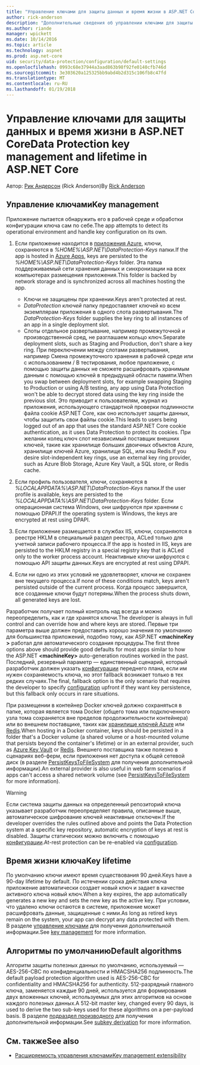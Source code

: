 ```yaml
---
title: "Управление ключами для защиты данных и время жизни в ASP.NET Core"
author: rick-anderson
description: "Дополнительные сведения об управлении ключами для защиты данных и время жизни в ASP.NET Core."
ms.author: riande
manager: wpickett
ms.date: 10/14/2016
ms.topic: article
ms.technology: aspnet
ms.prod: asp.net-core
uid: security/data-protection/configuration/default-settings
ms.openlocfilehash: 0993c68e37944a3aad863b98f92fe0140cfb746d
ms.sourcegitcommit: 3e303620a125325bb9abd4b2d315c106fb8c47fd
ms.translationtype: MT
ms.contentlocale: ru-RU
ms.lasthandoff: 01/19/2018
---
```

# <a name="data-protection-key-management-and-lifetime-in-aspnet-core"></a><span data-ttu-id="90b53-103">Управление ключами для защиты данных и время жизни в ASP.NET Core</span><span class="sxs-lookup"><span data-stu-id="90b53-103">Data Protection key management and lifetime in ASP.NET Core</span></span>

<span data-ttu-id="90b53-104">Автор: [Рик Андерсон](https://twitter.com/RickAndMSFT) (Rick Anderson)</span><span class="sxs-lookup"><span data-stu-id="90b53-104">By [Rick Anderson](https://twitter.com/RickAndMSFT)</span></span>

## <a name="key-management"></a><span data-ttu-id="90b53-105">Управление ключами</span><span class="sxs-lookup"><span data-stu-id="90b53-105">Key management</span></span>

<span data-ttu-id="90b53-106">Приложение пытается обнаружить его в рабочей среде и обработки конфигурации ключа сам по себе.</span><span class="sxs-lookup"><span data-stu-id="90b53-106">The app attempts to detect its operational environment and handle key configuration on its own.</span></span>

1. <span data-ttu-id="90b53-107">Если приложение находится в [приложения Azure](https://azure.microsoft.com/services/app-service/), ключи, сохраняются в *%HOME%\ASP.NET\DataProtection-Keys* папки.</span><span class="sxs-lookup"><span data-stu-id="90b53-107">If the app is hosted in [Azure Apps](https://azure.microsoft.com/services/app-service/), keys are persisted to the *%HOME%\ASP.NET\DataProtection-Keys* folder.</span></span> <span data-ttu-id="90b53-108">Эта папка поддерживаемый сети хранения данных и синхронизации на всех компьютерах размещения приложения.</span><span class="sxs-lookup"><span data-stu-id="90b53-108">This folder is backed by network storage and is synchronized across all machines hosting the app.</span></span>
   * <span data-ttu-id="90b53-109">Ключи не защищены при хранении.</span><span class="sxs-lookup"><span data-stu-id="90b53-109">Keys aren't protected at rest.</span></span>
   * <span data-ttu-id="90b53-110">*DataProtection ключей* папку предоставляет ключей ко всем экземплярам приложения в одного слота развертывания.</span><span class="sxs-lookup"><span data-stu-id="90b53-110">The *DataProtection-Keys* folder supplies the key ring to all instances of an app in a single deployment slot.</span></span>
   * <span data-ttu-id="90b53-111">Слоты отдельное развертывание, например промежуточной и производственной сред, не разглашаем кольцо ключ.</span><span class="sxs-lookup"><span data-stu-id="90b53-111">Separate deployment slots, such as Staging and Production, don't share a key ring.</span></span> <span data-ttu-id="90b53-112">При переключении между слотами развертывания, например Смена промежуточного хранения в рабочей среде или с использованием / B тестирования, любое приложение, с помощью защиты данных не сможете расшифровать хранимым данным с помощью ключей в предыдущей области памяти.</span><span class="sxs-lookup"><span data-stu-id="90b53-112">When you swap between deployment slots, for example swapping Staging to Production or using A/B testing, any app using Data Protection won't be able to decrypt stored data using the key ring inside the previous slot.</span></span> <span data-ttu-id="90b53-113">Это приводит к пользователям, журнал из приложения, использующего стандартной проверки подлинности файла cookie ASP.NET Core, как оно использует защиты данных, чтобы защитить свои файлы cookie.</span><span class="sxs-lookup"><span data-stu-id="90b53-113">This leads to users being logged out of an app that uses the standard ASP.NET Core cookie authentication, as it uses Data Protection to protect its cookies.</span></span> <span data-ttu-id="90b53-114">При желании колец ключ слот независимый поставщик внешних ключей, такие как хранилище больших двоичных объектов Azure, хранилище ключей Azure, хранилище SQL, или кэш Redis.</span><span class="sxs-lookup"><span data-stu-id="90b53-114">If you desire slot-independent key rings, use an external key ring provider, such as Azure Blob Storage, Azure Key Vault, a SQL store, or Redis cache.</span></span>

1. <span data-ttu-id="90b53-115">Если профиль пользователя, ключи, сохраняются в *%LOCALAPPDATA%\ASP.NET\DataProtection-Keys* папки.</span><span class="sxs-lookup"><span data-stu-id="90b53-115">If the user profile is available, keys are persisted to the *%LOCALAPPDATA%\ASP.NET\DataProtection-Keys* folder.</span></span> <span data-ttu-id="90b53-116">Если операционная система Windows, они шифруются при хранении с помощью DPAPI.</span><span class="sxs-lookup"><span data-stu-id="90b53-116">If the operating system is Windows, the keys are encrypted at rest using DPAPI.</span></span>

1. <span data-ttu-id="90b53-117">Если приложение размещается в службах IIS, ключи, сохраняются в реестре HKLM в специальный раздел реестра, ACLed только для учетной записи рабочего процесса.</span><span class="sxs-lookup"><span data-stu-id="90b53-117">If the app is hosted in IIS, keys are persisted to the HKLM registry in a special registry key that is ACLed only to the worker process account.</span></span> <span data-ttu-id="90b53-118">Неактивные ключи шифруются с помощью API защиты данных.</span><span class="sxs-lookup"><span data-stu-id="90b53-118">Keys are encrypted at rest using DPAPI.</span></span>

1. <span data-ttu-id="90b53-119">Если ни одно из этих условий не удовлетворяет, ключи не сохранен вне текущего процесса.</span><span class="sxs-lookup"><span data-stu-id="90b53-119">If none of these conditions match, keys aren't persisted outside of the current process.</span></span> <span data-ttu-id="90b53-120">Когда процесс завершится, все созданные ключи будут потеряны.</span><span class="sxs-lookup"><span data-stu-id="90b53-120">When the process shuts down, all generated keys are lost.</span></span>

<span data-ttu-id="90b53-121">Разработчик получает полный контроль над всегда и можно переопределить, как и где хранятся ключи.</span><span class="sxs-lookup"><span data-stu-id="90b53-121">The developer is always in full control and can override how and where keys are stored.</span></span> <span data-ttu-id="90b53-122">Первые три параметра выше должен предоставить хорошо значения по умолчанию для большинства приложений, подобно тому, как ASP.NET  **\<machineKey >** работал для автоматического создания процедуры.</span><span class="sxs-lookup"><span data-stu-id="90b53-122">The first three options above should provide good defaults for most apps similar to how the ASP.NET **\<machineKey>** auto-generation routines worked in the past.</span></span> <span data-ttu-id="90b53-123">Последний, резервный параметр — единственный сценарий, который разработчик должен указать [конфигурации](xref:security/data-protection/configuration/overview) переднего плана, если им нужен сохраняемость ключа, но этот fallback возникает только в тех редких случаях.</span><span class="sxs-lookup"><span data-stu-id="90b53-123">The final, fallback option is the only scenario that requires the developer to specify [configuration](xref:security/data-protection/configuration/overview) upfront if they want key persistence, but this fallback only occurs in rare situations.</span></span>

<span data-ttu-id="90b53-124">При размещении в контейнер Docker ключей должно сохраняться в папке, которая является тома Docker (общего тома или подключенного узла тома сохраняется вне пределов продолжительности контейнера) или во внешнем поставщике, таких как [хранилище ключей Azure](https://azure.microsoft.com/services/key-vault/) или [Redis](https://redis.io/).</span><span class="sxs-lookup"><span data-stu-id="90b53-124">When hosting in a Docker container, keys should be persisted in a folder that's a Docker volume (a shared volume or a host-mounted volume that persists beyond the container's lifetime) or in an external provider, such as [Azure Key Vault](https://azure.microsoft.com/services/key-vault/) or [Redis](https://redis.io/).</span></span> <span data-ttu-id="90b53-125">Внешнего поставщика также полезно в сценариях веб-ферм, если приложения нет доступа к общей сетевой диск (в разделе [PersistKeysToFileSystem](xref:security/data-protection/configuration/overview#persistkeystofilesystem) для получения дополнительной информации).</span><span class="sxs-lookup"><span data-stu-id="90b53-125">An external provider is also useful in web farm scenarios if apps can't access a shared network volume (see [PersistKeysToFileSystem](xref:security/data-protection/configuration/overview#persistkeystofilesystem) for more information).</span></span>

> [!WARNING]
> <span data-ttu-id="90b53-126">Если система защиты данных на определенный репозиторий ключа указывает разработчик переопределяет правила, описанные выше, автоматическое шифрование ключей неактивные отключен.</span><span class="sxs-lookup"><span data-stu-id="90b53-126">If the developer overrides the rules outlined above and points the Data Protection system at a specific key repository, automatic encryption of keys at rest is disabled.</span></span> <span data-ttu-id="90b53-127">Защиты статических можно включить с помощью [конфигурации](xref:security/data-protection/configuration/overview).</span><span class="sxs-lookup"><span data-stu-id="90b53-127">At-rest protection can be re-enabled via [configuration](xref:security/data-protection/configuration/overview).</span></span>

## <a name="key-lifetime"></a><span data-ttu-id="90b53-128">Время жизни ключа</span><span class="sxs-lookup"><span data-stu-id="90b53-128">Key lifetime</span></span>

<span data-ttu-id="90b53-129">По умолчанию ключи имеют время существования 90 дней.</span><span class="sxs-lookup"><span data-stu-id="90b53-129">Keys have a 90-day lifetime by default.</span></span> <span data-ttu-id="90b53-130">По истечении срока действия ключа приложение автоматически создает новый ключ и задает в качестве активного ключа новый ключ.</span><span class="sxs-lookup"><span data-stu-id="90b53-130">When a key expires, the app automatically generates a new key and sets the new key as the active key.</span></span> <span data-ttu-id="90b53-131">При условии, что удалено ключи остаются в системе, приложение может расшифровать данные, защищенные с ними.</span><span class="sxs-lookup"><span data-stu-id="90b53-131">As long as retired keys remain on the system, your app can decrypt any data protected with them.</span></span> <span data-ttu-id="90b53-132">В разделе [управление ключами](xref:security/data-protection/implementation/key-management#key-expiration-and-rolling) для получения дополнительной информации.</span><span class="sxs-lookup"><span data-stu-id="90b53-132">See [key management](xref:security/data-protection/implementation/key-management#key-expiration-and-rolling) for more information.</span></span>

## <a name="default-algorithms"></a><span data-ttu-id="90b53-133">Алгоритмы по умолчанию</span><span class="sxs-lookup"><span data-stu-id="90b53-133">Default algorithms</span></span>

<span data-ttu-id="90b53-134">Алгоритм защиты полезных данных по умолчанию, используемый — AES-256-CBC по конфиденциальности и HMACSHA256 подлинность.</span><span class="sxs-lookup"><span data-stu-id="90b53-134">The default payload protection algorithm used is AES-256-CBC for confidentiality and HMACSHA256 for authenticity.</span></span> <span data-ttu-id="90b53-135">512-разрядный главного ключа, заменяется каждые 90 дней, используется для формирования двух вложенных ключей, используемых для этих алгоритмов на основе каждого полезных данных.</span><span class="sxs-lookup"><span data-stu-id="90b53-135">A 512-bit master key, changed every 90 days, is used to derive the two sub-keys used for these algorithms on a per-payload basis.</span></span> <span data-ttu-id="90b53-136">В разделе [подраздел производного](xref:security/data-protection/implementation/subkeyderivation#additional-authenticated-data-and-subkey-derivation) для получения дополнительной информации.</span><span class="sxs-lookup"><span data-stu-id="90b53-136">See [subkey derivation](xref:security/data-protection/implementation/subkeyderivation#additional-authenticated-data-and-subkey-derivation) for more information.</span></span>

## <a name="see-also"></a><span data-ttu-id="90b53-137">См. также</span><span class="sxs-lookup"><span data-stu-id="90b53-137">See also</span></span>

* [<span data-ttu-id="90b53-138">Расширяемость управления ключами</span><span class="sxs-lookup"><span data-stu-id="90b53-138">Key management extensibility</span></span>](xref:security/data-protection/extensibility/key-management)
